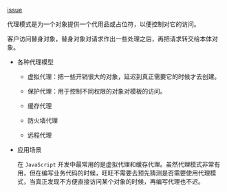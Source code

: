 [issue](https://github.com/hoperyy/blog/issues/31)

代理模式是为一个对象提供一个代用品或占位符，以便控制对它的访问。

客户访问替身对象，替身对象对请求作出一些处理之后，再把请求转交给本体对象。

+ 各种代理模型

  + 虚拟代理：把一些开销很大的对象，延迟到真正需要它的时候才去创建。

  + 保护代理：用于控制不同权限的对象对模板的访问。

  + 缓存代理

  + 防火墙代理

  + 远程代理

+ 应用场景

  在 `JavaScript` 开发中最常用的是虚拟代理和缓存代理。虽然代理模式非常有用，但在编写业务代码的时候，旺旺不需要去预先猜测是否需要使用代理模式，当真正发现不方便直接访问某个对象的时候，再编写代理也不迟。